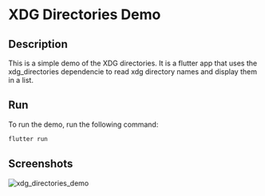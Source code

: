 # XDG Directories Demo

## Description

This is a simple demo of the XDG directories.  It is a flutter app that
uses the xdg_directories dependencie to read xdg directory names and display them in a
list.

## Run

To run the demo, run the following command:

```bash
flutter run
```

## Screenshots

![xdg_directories_demo](https://github.com/eriko13/packages/assets/36830415/7798a4ac-ddd1-4aab-8065-40802862776f)

